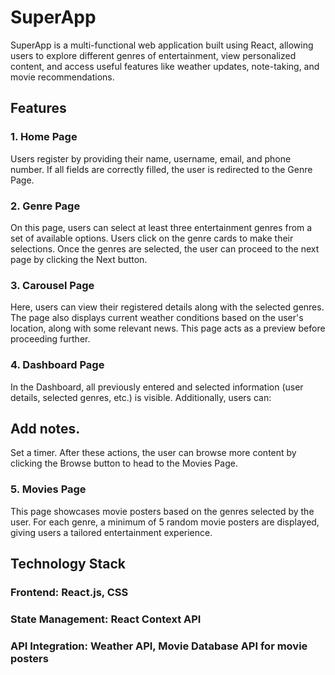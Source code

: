 # SuperApp
SuperApp is a multi-functional web application built using React, allowing users to explore different genres of entertainment, view personalized content, and access useful features like weather updates, note-taking, and movie recommendations.

## Features
### 1. Home Page
Users register by providing their name, username, email, and phone number. If all fields are correctly filled, the user is redirected to the Genre Page.

### 2. Genre Page
On this page, users can select at least three entertainment genres from a set of available options. Users click on the genre cards to make their selections. Once the genres are selected, the user can proceed to the next page by clicking the Next button.

### 3. Carousel Page
Here, users can view their registered details along with the selected genres. The page also displays current weather conditions based on the user's location, along with some relevant news. This page acts as a preview before proceeding further.

### 4. Dashboard Page
In the Dashboard, all previously entered and selected information (user details, selected genres, etc.) is visible. Additionally, users can:

## Add notes.
Set a timer. After these actions, the user can browse more content by clicking the Browse button to head to the Movies Page.
### 5. Movies Page
This page showcases movie posters based on the genres selected by the user. For each genre, a minimum of 5 random movie posters are displayed, giving users a tailored entertainment experience.

## Technology Stack
### Frontend: React.js, CSS
### State Management: React Context API
### API Integration: Weather API, Movie Database API for movie posters
